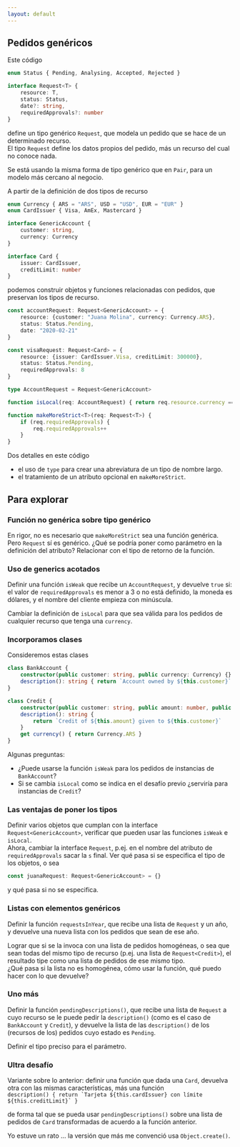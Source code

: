 ```yaml
---
layout: default
---
```


## Pedidos genéricos

Este código
``` typescript
enum Status { Pending, Analysing, Accepted, Rejected }

interface Request<T> {
    resource: T,
    status: Status,
    date?: string,
    requiredApprovals?: number
}
```

define un tipo genérico `Request`, que modela un pedido que se hace de un determinado recurso.  
El tipo `Request` define los datos propios del pedido, más un recurso del cual no conoce nada.

Se está usando la misma forma de tipo genérico que en `Pair`, para un modelo más cercano al negocio.

A partir de la definición de dos tipos de recurso
``` typescript
enum Currency { ARS = "ARS", USD = "USD", EUR = "EUR" }
enum CardIssuer { Visa, AmEx, Mastercard }

interface GenericAccount {
    customer: string,
    currency: Currency
}

interface Card {
    issuer: CardIssuer,
    creditLimit: number
}
```

podemos construir objetos y funciones relacionadas con pedidos, que preservan los tipos de recurso.
``` typescript
const accountRequest: Request<GenericAccount> = { 
    resource: {customer: "Juana Molina", currency: Currency.ARS},
    status: Status.Pending,
    date: "2020-02-21"
}

const visaRequest: Request<Card> = {
    resource: {issuer: CardIssuer.Visa, creditLimit: 300000},
    status: Status.Pending,
    requiredApprovals: 8
}

type AccountRequest = Request<GenericAccount>

function isLocal(req: AccountRequest) { return req.resource.currency === Currency.ARS }

function makeMoreStrict<T>(req: Request<T>) { 
    if (req.requiredApprovals) {
        req.requiredApprovals++
    }
}
```
Dos detalles en este código
- el uso de `type` para crear una abreviatura de un tipo de nombre largo.
- el tratamiento de un atributo opcional en `makeMoreStrict`.



## Para explorar

### Función no genérica sobre tipo genérico
En rigor, no es necesario que `makeMoreStrict` sea una función genérica. Pero `Request` sí es genérico. ¿Qué se podría poner como parámetro en la definición del atributo? Relacionar con el tipo de retorno de la función.

### Uso de generics acotados
Definir una función `isWeak` que recibe un `AccountRequest`, y devuelve `true` si: el valor de `requiredApprovals`  es menor a 3 o no está definido, la moneda es dólares, y el nombre del cliente empieza con minúscula.

Cambiar la definición de `isLocal` para que sea válida para los pedidos de cualquier recurso que tenga una `currency`.

### Incorporamos clases
Consideremos estas clases 
``` typescript
class BankAccount {
    constructor(public customer: string, public currency: Currency) {}
    description(): string { return `Account owned by ${this.customer}` }
}

class Credit {
    constructor(public customer: string, public amount: number, public rate: number) {}
    description(): string { 
        return `Credit of ${this.amount} given to ${this.customer}` 
    }
    get currency() { return Currency.ARS }
}
```
Algunas preguntas:
- ¿Puede usarse la función `isWeak` para los pedidos de instancias de `BankAccount`?
- Si se cambia `isLocal` como se indica en el desafío previo ¿serviría para instancias de `Credit`?

### Las ventajas de poner los tipos
Definir varios objetos que cumplan con la interface `Request<GenericAccount>`, verificar que pueden usar las funciones `isWeak` e `isLocal`.  
Ahora, cambiar la interface `Request`, p.ej. en el nombre del atributo de `requiredApprovals` sacar la `s` final. Ver qué pasa si se especifica el tipo de los objetos, o sea
``` typescript
const juanaRequest: Request<GenericAccount> = {}
```
y qué pasa si no se especifica.

### Listas con elementos genéricos
Definir la función `requestsInYear`, que recibe una lista de `Request` y un año, y devuelve una nueva lista con los pedidos que sean de ese año.

Lograr que si se la invoca con una lista de pedidos homogéneas, o sea que sean todas del mismo tipo de recurso (p.ej. una lista de `Request<Credit>`), el resultado tipe como una lista de pedidos de ese mismo tipo.  
¿Qué pasa si la lista no es homogénea, cómo usar la función, qué puedo hacer con lo que devuelve?

### Uno más
Definir la función `pendingDescriptions()`, que recibe una lista de `Request` a cuyo recurso se le puede pedir la `description()` (como es el caso de `BankAccount` y `Credit`), y devuelve la lista de las `description()` de los (recursos de los) pedidos cuyo estado es `Pending`.

Definir el tipo preciso para el parámetro. 

### Ultra desafío
Variante sobre lo anterior: definir una función que dada una `Card`, devuelva otra con las mismas características, más una función  
``description() { return `Tarjeta ${this.cardIssuer} con límite ${this.creditLimit}` }``  

de forma tal que se pueda usar `pendingDescriptions()` sobre una lista de pedidos de `Card` transformadas de acuerdo a la función anterior.

Yo estuve un rato ... la versión que más me convenció usa `Object.create()`.

